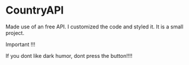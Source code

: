 # CountryAPI

Made use of an free API. I customized the code and styled it. It is a small project.

Important !!!

If you dont like dark humor, dont press the button!!!!
